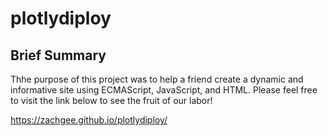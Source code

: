 # plotlydiploy


## Brief Summary

Thhe purpose of this project was to help a friend create a dynamic and informative site using ECMAScript, JavaScript, and HTML. Please feel free to visit the link below to see the fruit of our labor! 

https://zachgee.github.io/plotlydiploy/

